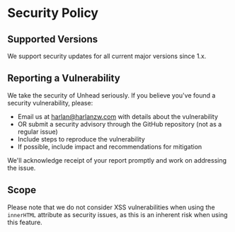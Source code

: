 # Security Policy

## Supported Versions

We support security updates for all current major versions since 1.x.

## Reporting a Vulnerability

We take the security of Unhead seriously. If you believe you've found a security vulnerability, please:

- Email us at harlan@harlanzw.com with details about the vulnerability
- OR submit a security advisory through the GitHub repository (not as a regular issue)
- Include steps to reproduce the vulnerability
- If possible, include impact and recommendations for mitigation

We'll acknowledge receipt of your report promptly and work on addressing the issue.

## Scope

Please note that we do not consider XSS vulnerabilities when using the `innerHTML` attribute as security issues, as this is an inherent risk when using this feature.
